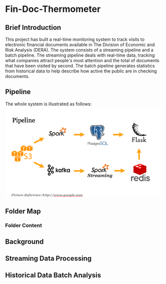 # Fin-Doc-Thermometer

## Brief Introduction
This project has built a real-time monitoring system to track visits to electronic financial documents available in The Division of Economic and Risk Analysis (DERA). The system consists of a streaming pipeline and a batch pipeline. The streaming pipeline deals with real-time data, tracking what companies attract people's most attention and the total of documents that have been visited by second. The batch pipeline generates statistics from historical data to help describe how active the public are in checking documents. 

## Pipeline
The whole system is illustrated as follows:
![Pipeline Image](https://github.com/Eethen/Fin-Doc-Thermometer/blob/master/Images/Screen%20Shot%202018-07-02%20at%202.35.16%20PM.png)


## Folder Map
### Folder            Content


## Background


## Streaming Data Processing


## Historical Data Batch Analysis


##
